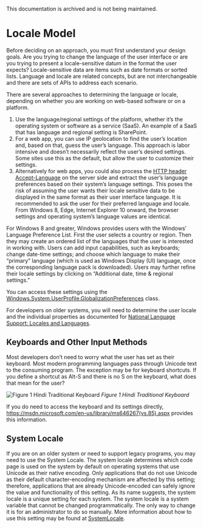 This documentation is archived and is not being maintained.

# Locale Model

Before deciding on an approach, you must first understand your design goals. Are you trying to change the language of the user interface or are you trying to present a locale-sensitive datum in the format the user expects? Locale-sensitive data are items such as date formats or sorted lists. Language and locale are related concepts, but are not interchangeable and there are sets of APIs to address each scenario.

There are several approaches to determining the language or locale, depending on whether you are working on web-based software or on a platform.

1.  Use the language/regional settings of the platform, whether it’s the operating system or software as a service (SaaS). An example of a SaaS that has language and regional setting is SharePoint.
2.  For a web app, you can use IP geolocation to find the user’s location and, based on that, guess the user’s language. This approach is labor intensive and doesn’t necessarily reflect the user’s desired settings. Some sites use this as the default, but allow the user to customize their settings.
3.  Alternatively for web apps, you could also process the [HTTP header Accept-Language](https://www.w3.org/Protocols/rfc2616/rfc2616-sec14.html) on the server side and extract the user’s language preferences based on their system’s language settings. This poses the risk of assuming the user wants their locale sensitive data to be displayed in the same format as their user interface language. It is recommended to ask the user for their preferred language and locale. From Windows 8, Edge, Internet Explorer 10 onward, the browser settings and operating system’s language values are identical.

For Windows 8 and greater, Windows provides users with the Windows’ Language Preference List. First the user selects a country or region. Then they may create an ordered list of the languages that the user is interested in working with. Users can add input capabilities, such as keyboards; change date-time settings; and choose which language to make their “primary” language (which is used as Windows Display (UI) language, once the corresponding language pack is downloaded). Users may further refine their locale settings by clicking on “Additional date, time & regional settings.”

You can access these settings using the [Windows.System.UserProfile.GlobalizationPreferences](https://msdn.microsoft.com/en-us/library/windows/apps/windows.system.userprofile.globalizationpreferences.aspx) class.

For developers on older systems, you will need to determine the user locale and the individual properties as documented for [National Language Support: Locales and Languages](https://msdn.microsoft.com/en-us/library/dd318716(v=vs.85).aspx).

## Keyboards and Other Input Methods

Most developers don’t need to worry what the user has set as their keyboard. Most modern programming languages pass through Unicode text to the consuming program. The exception may be for keyboard shortcuts. If you define a shortcut as Alt-S and there is no S on the keyboard, what does that mean for the user?

![Figure 1 Hindi Traditional Keyboard](/media/hubs/globalization/IC866727.png "Hindi Traditional Keyboard") *Figure 1 Hindi Traditional Keyboard*

If you do need to access the keyboard and its settings directly, <https://msdn.microsoft.com/en-us/library/ms646267(vs.85).aspx> provides this information.

## System Locale

If you are on an older system or need to support legacy programs, you may need to use the System Locale. The system locale determines which code page is used on the system by default on operating systems that use Unicode as their native encoding. Only applications that do not use Unicode as their default character-encoding mechanism are affected by this setting; therefore, applications that are already Unicode-encoded can safely ignore the value and functionality of this setting. As its name suggests, the system locale is a unique setting for each system. The system locale is a system variable that cannot be changed programmatically. The only way to change it is for an administrator to do so manually. More information about how to use this setting may be found at [SystemLocale](https://msdn.microsoft.com/en-us/windows/hardware/commercialize/customize/desktop/unattend/microsoft-windows-international-core-winpe-systemlocale).


